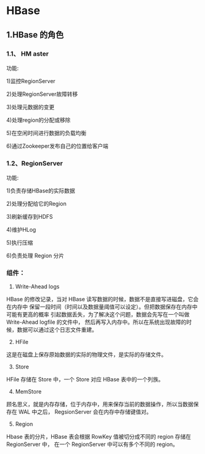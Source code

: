 # HBase

## 1.HBase 的角色

### 1.1、 HM aster

功能:

1)监控RegionServer

2)处理RegionServer故障转移

3)处理元数据的变更

4)处理region的分配或移除

5)在空闲时间进行数据的负载均衡

6)通过Zookeeper发布自己的位置给客户端

### 1.2、RegionServer

功能:

1)负责存储HBase的实际数据

2)处理分配给它的Region

3)刷新缓存到HDFS

4)维护HLog

5)执行压缩

6)负责处理 Region 分片

### 组件：

1) Write-Ahead logs

HBase 的修改记录，当对 HBase 读写数据的时候，数据不是直接写进磁盘，它会在内存中
保留一段时间（时间以及数据量阈值可以设定）。但把数据保存在内存中可能有更高的概率
引起数据丢失，为了解决这个问题，数据会先写在一个叫做 Write-Ahead logfile 的文件中，
然后再写入内存中。所以在系统出现故障的时候，数据可以通过这个日志文件重建。

2) HFile

这是在磁盘上保存原始数据的实际的物理文件，是实际的存储文件。

3) Store

HFile 存储在 Store 中，一个 Store 对应 HBase 表中的一个列族。

4) MemStore

顾名思义，就是内存存储，位于内存中，用来保存当前的数据操作，所以当数据保存在 WAL
中之后， RegsionServer 会在内存中存储键值对。

5) Region

Hbase 表的分片，HBase 表会根据 RowKey 值被切分成不同的 region 存储在 RegionServer 中，
在一个 RegionServer 中可以有多个不同的 region。